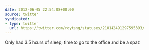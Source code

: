 ```yaml
---
date: 2012-06-05 22:54:08+00:00
source: twitter
syndicated:
- type: twitter
  url: https://twitter.com/roytang/statuses/210142491297595393/
---
```


Only had 3.5 hours of sleep; time to go to the office and be a spaz